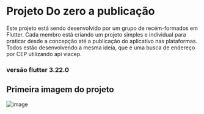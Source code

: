 # Projeto Do zero a publicação
Este projeto está sendo desenvolvido por um grupo de recém-formados em Flutter. Cada membro está criando um projeto simples e individual para praticar desde a concepção até a publicação do aplicativo nas plataformas. 
Todos estão desenvolvendo a mesma ideia, que é uma busca de endereço por CEP utilizando api viacep. 

### versão flutter 3.22.0

## Primeira imagem do projeto

![image](https://github.com/MateusOliveira991/AppFlutter-do-Zero-a-publicacao-BuscaCep/assets/142065746/8ade322c-ebfe-483b-98d7-7ba0c5a846ec)

